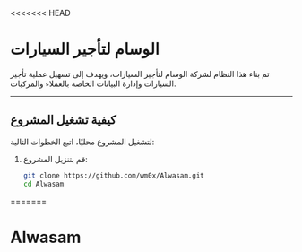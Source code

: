 <<<<<<< HEAD

# **الوسام لتأجير السيارات**

تم بناء هذا النظام لشركة الوسام لتأجير السيارات، ويهدف إلى تسهيل عملية تأجير السيارات وإدارة البيانات الخاصة بالعملاء والمركبات.

---

## **كيفية تشغيل المشروع**

لتشغيل المشروع محليًا، اتبع الخطوات التالية:

1. قم بتنزيل المشروع:
   ```bash
   git clone https://github.com/wm0x/Alwasam.git
   cd Alwasam

=======
# Alwasam
>>>>>>>
